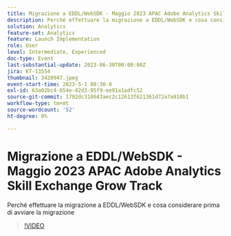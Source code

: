 ```yaml
---
title: Migrazione a EDDL/WebSDK - Maggio 2023 APAC Adobe Analytics Skill Exchange Grow Track
description: Perché effettuare la migrazione a EDDL/WebSDK e cosa considerare prima di avviare la migrazione
solution: Analytics
feature-set: Analytics
feature: Launch Implementation
role: User
level: Intermediate, Experienced
doc-type: Event
last-substantial-update: 2023-06-30T00:00:00Z
jira: KT-13554
thumbnail: 3420947.jpeg
event-start-time: 2023-5-1 08:30-8
exl-id: 63a02bc4-654e-42d3-95f9-ee91a1adfc52
source-git-commit: 1792dc318643aec2c12613f621361d72a7a918b1
workflow-type: tm+mt
source-wordcount: '52'
ht-degree: 0%

---
```


# Migrazione a EDDL/WebSDK - Maggio 2023 APAC Adobe Analytics Skill Exchange Grow Track

Perché effettuare la migrazione a EDDL/WebSDK e cosa considerare prima di avviare la migrazione

>[!VIDEO](https://video.tv.adobe.com/v/3420947/?learn=on)

